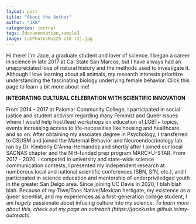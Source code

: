 ```yaml
---
layout: post
title: "About the Author"
author: "JXK"
categories: journal
tags: [documentation,sample]
image: LabPhotosMay25-210 (2).jpg
---
```


Hi there! I'm Jace, a graduate student and lover of science. I began a career in science in late 2017 at Cal State San Marcos, but I have always had an unappreciated love of natural history and the methods used to investigate it. Although I love learning about all animals, my research interests prioritize understanding the fascinating biology underlying female behavior. Click this page to learn a bit more about me!
<p></p>
<p></p>
<b>INTEGRATING CULTURAL CELEBRATION WITH SCIENTIFIC INNOVATION</b>
<p></p>From 2014 - 2017 at Palomar Community College, I participated in social justice and student activism regarding many Feminist and Queer issues where I would help host/lead workshops on education of LGBT+ topics, events increasing access to life-necessities like housing and healthcare, and so on. After obtaining my assoiates degree in Psychology, I transferred to CSUSM and joined the Maternal Behavior and Neuroendocrinology lab ran by Dr. Kimberly D'Anna-Hernandez and shortly after I joined our local SACNAS chapter and the NIH-funded prep program MARC*U-STAR. From 2017 - 2020, I competed in university and state-wide science communication contests, I presented my independent research at numberous local and national scientific conferences (SBN, SfN, etc.), and I participated in science education and mentorship of underpriviledged youth in the greater San Deigo area. Since joining UC Davis in 2020, I blah blah blah. Because of my Tiwe/Taos Native/Mexican hertigate, my existence as a queer scientist, and my experiences as a first-generation college student, I am <i>hugely</i> passionate about infusing culture into my science. <i>To learn more about this, check out my page on outreach (https://jacekuske.github.io/my-outreach).</i> 
